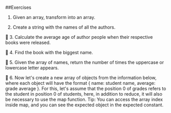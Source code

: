 ##Exercises

1. Given an array, transform into an array.

2. Create a string with the names of all the authors.

🚀 3. Calculate the average age of author people when their respective books were released.

🚀 4. Find the book with the biggest name.

🚀 5. Given the array of names, return the number of times the uppercase or lowercase letter appears.

🚀 6. Now let's create a new array of objects from the information below, where each object will have the format { name: student name, average: grade average }. For this, let's assume that the position 0 of grades refers to the student in position 0 of students, here, in addition to reduce, it will also be necessary to use the map function. Tip: You can access the array index inside map, and you can see the expected object in the expected constant.
